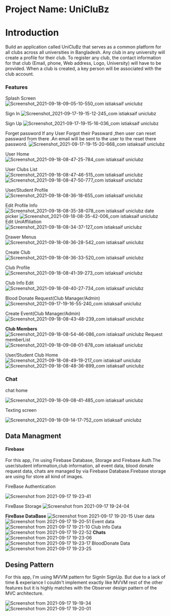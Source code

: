 <h1>Project Name: UniCluBz</h1>

<h1>Introduction</h1>

<p>Build an application called UniCluBz that serves as a common platform for all clubs across all universities in Bangladesh. Any club in any university will create a profile for their club. To register any club, the contact information for that club (Email, phone, Web address, Logo, University) will have to be provided. When a club is created, a key person will be associated with the club account.</p>

<h3><strong>Features</strong></h3>

Splash Screen
![Screenshot_2021-09-18-09-05-10-550_com istiaksaif uniclubz](https://user-images.githubusercontent.com/74167381/133877596-a42a9829-2323-471f-96ce-7228958430ae.jpg)

Sign In
![Screenshot_2021-09-17-19-15-12-245_com istiaksaif uniclubz](https://user-images.githubusercontent.com/74167381/133792291-be997603-3b9a-4816-9d83-93227d210c4e.jpg)

Sign Up
![Screenshot_2021-09-17-19-15-16-036_com istiaksaif uniclubz](https://user-images.githubusercontent.com/74167381/133792344-2f57f886-31bb-49aa-b1ce-df7a8deb5622.jpg)

Forget password
If any User Forgot their Passward ,then user can reset passward from there .An email will be sent to the user to the reset there password.
![Screenshot_2021-09-17-19-15-20-668_com istiaksaif uniclubz](https://user-images.githubusercontent.com/74167381/133792456-77b6bd22-9ea2-4633-a575-683b4292928a.jpg)

User Home
![Screenshot_2021-09-18-08-47-25-784_com istiaksaif uniclubz](https://user-images.githubusercontent.com/74167381/133877697-f3cabf15-e637-4c9b-8339-388f922e669b.jpg)


User Clubs List
![Screenshot_2021-09-18-08-47-46-515_com istiaksaif uniclubz](https://user-images.githubusercontent.com/74167381/133877616-6989e373-b578-4277-ad28-1c39e4d042f8.jpg)
![Screenshot_2021-09-18-08-47-50-777_com istiaksaif uniclubz](https://user-images.githubusercontent.com/74167381/133877746-848ef190-a351-48ba-9aaf-b6a5533c717a.jpg)

User/Student Profile
![Screenshot_2021-09-18-08-36-18-655_com istiaksaif uniclubz](https://user-images.githubusercontent.com/74167381/133877819-b1012670-dc9a-4499-9a62-539192356c81.jpg)

Edit Profile Info
![Screenshot_2021-09-18-08-35-38-078_com istiaksaif uniclubz](https://user-images.githubusercontent.com/74167381/133877855-ddd24d74-6e1f-48e5-96ad-8ddaa77ea6ed.jpg)
date picker
![Screenshot_2021-09-18-08-35-42-006_com istiaksaif uniclubz](https://user-images.githubusercontent.com/74167381/133877866-346f98f2-9a9a-4cb4-b288-376fde224d46.jpg)
Edit UniAffiliation
![Screenshot_2021-09-18-08-34-37-127_com istiaksaif uniclubz](https://user-images.githubusercontent.com/74167381/133877852-a68ba6c1-0e64-4db7-8d6b-17628931b601.jpg)

Drawer Menus
![Screenshot_2021-09-18-08-36-28-542_com istiaksaif uniclubz](https://user-images.githubusercontent.com/74167381/133877911-162593ad-b1fd-4263-86cf-a8343bdc35d5.jpg)

Create Club
![Screenshot_2021-09-18-08-36-33-520_com istiaksaif uniclubz](https://user-images.githubusercontent.com/74167381/133877903-13e77f62-9943-43a9-aa29-5e098b1a5acc.jpg)

Club Profile
![Screenshot_2021-09-18-08-41-39-273_com istiaksaif uniclubz](https://user-images.githubusercontent.com/74167381/133878079-8551d717-19aa-403e-99ae-2abc87727eb8.jpg)

Club Info Edit
![Screenshot_2021-09-18-08-40-27-734_com istiaksaif uniclubz](https://user-images.githubusercontent.com/74167381/133878097-ca429008-efa7-490a-b58a-4e8863fcd2ab.jpg)


Blood Donate Request(Club Manager/Admin)
![Screenshot_2021-09-17-19-16-55-240_com istiaksaif uniclubz](https://user-images.githubusercontent.com/74167381/133802121-3a232f01-6b1e-433b-84a9-edcd524bc33c.jpg)

Create Event(Club Manager/Admin)
![Screenshot_2021-09-18-08-43-48-239_com istiaksaif uniclubz](https://user-images.githubusercontent.com/74167381/133878133-951649ca-7376-48b3-b59d-c7d72ae24cc8.jpg)

<strong>Club Members</strong>
![Screenshot_2021-09-18-08-54-46-086_com istiaksaif uniclubz](https://user-images.githubusercontent.com/74167381/133878160-f2ea83ca-078f-433f-8060-3956388066cf.jpg)
Request memberList
![Screenshot_2021-09-18-09-08-01-878_com istiaksaif uniclubz](https://user-images.githubusercontent.com/74167381/133878166-113cfde4-ee56-4121-aa13-3beed9b36bfe.jpg)

User/Student Club Home
![Screenshot_2021-09-18-08-49-19-217_com istiaksaif uniclubz](https://user-images.githubusercontent.com/74167381/133878294-e1964695-02ee-473b-9b3f-8ab149397542.jpg)
![Screenshot_2021-09-18-08-48-36-899_com istiaksaif uniclubz](https://user-images.githubusercontent.com/74167381/133878301-cf8a6dab-c447-487c-b831-5f790162c80d.jpg)

<h3>Chat</h3>
chat home

![Screenshot_2021-09-18-09-08-41-485_com istiaksaif uniclubz](https://user-images.githubusercontent.com/74167381/133878320-d3d37ded-962f-4e60-80c5-d875072aff94.jpg)

Texting screen

![Screenshot_2021-09-18-09-14-17-752_com istiaksaif uniclubz](https://user-images.githubusercontent.com/74167381/133878342-ba62c125-6b36-4ca2-8579-4e713fa8e77a.jpg)



<h2>Data Managment</h2>

<p><h4>Firebase</h4>For this app, I'm using Firebase Database, Storage and Firebase Auth.The user/student information,club information, all event data, blood donate request data, chats are managed by via Firebase Database.Firebase storage are using for store all kind of images.</p>
FireBase Authentication

![Screenshot from 2021-09-17 19-23-41](https://user-images.githubusercontent.com/74167381/133803382-177cf804-dc83-4cf4-89c5-86d35d3216da.png)

FireBase Storage
![Screenshot from 2021-09-17 19-24-04](https://user-images.githubusercontent.com/74167381/133803468-901c4210-e0ca-4105-afbe-3e4199e09884.png)

<strong>FireBase DataBase</strong>
![Screenshot from 2021-09-17 19-20-15](https://user-images.githubusercontent.com/74167381/133803632-8b02a845-5b8a-4a16-be88-01d3eecba586.png)
User data
![Screenshot from 2021-09-17 19-20-51](https://user-images.githubusercontent.com/74167381/133803654-12ab16f7-1e4e-452c-b088-262b94cbe9e6.png)
Event data
![Screenshot from 2021-09-17 19-21-10](https://user-images.githubusercontent.com/74167381/133803670-db5467db-d5c9-48b0-88ff-c7bcb24aa9da.png)
Club Info Data
![Screenshot from 2021-09-17 19-22-52](https://user-images.githubusercontent.com/74167381/133803679-96e08064-4ce9-44c5-a05d-02c7270143fa.png)
<strong>Chats</strong>
![Screenshot from 2021-09-17 19-23-06](https://user-images.githubusercontent.com/74167381/133803686-4a850b71-2a21-4b20-a033-b686600c0bcd.png)
![Screenshot from 2021-09-17 19-23-17](https://user-images.githubusercontent.com/74167381/133803692-94f8e76f-a5d4-48ea-8e64-6616baf3f3a1.png)
BloodDonate Data
![Screenshot from 2021-09-17 19-23-25](https://user-images.githubusercontent.com/74167381/133803703-414f70d7-fa99-4df2-a6ea-0542d4fd932b.png)

<h2>Desing Pattern</h2>
For this app, I'm using MVVM pattern for SignIn SignUp. But due to a lack of time & experiance I couldn't implement exactly like MVVM rest of the other features but it is highly matches with the Observer design pattern of the MVC architecture.

![Screenshot from 2021-09-17 19-19-34](https://user-images.githubusercontent.com/74167381/133807239-1411b066-ad1c-446e-9a12-1b457351ac84.png)
![Screenshot from 2021-09-17 19-20-01](https://user-images.githubusercontent.com/74167381/133807254-f47ec09f-0021-441a-82f2-ee644634ed82.png)







